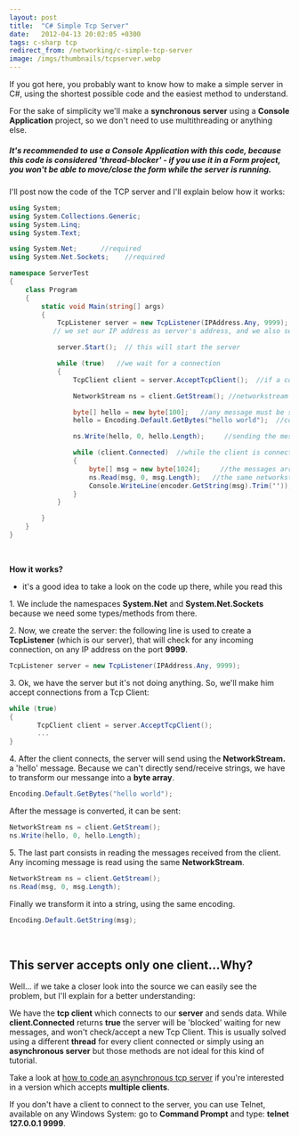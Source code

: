 ```yaml
---
layout: post
title:  "C# Simple Tcp Server"
date:   2012-04-13 20:02:05 +0300
tags: c-sharp tcp
redirect_from: /networking/c-simple-tcp-server
image: /imgs/thumbnails/tcpserver.webp
---
```


If you got here, you probably want to know how to make a simple server in C#, using the shortest possible code and the easiest method to understand.

For the sake of simplicity we'll make a **synchronous server** using a **Console Application** project, so we don't need to use multithreading or anything else.

##### It's recommended to use a Console Application with this code, because this code is considered 'thread-blocker' - if you use it in a Form project, you won't be able to move/close the form while the server is running.

I'll post now the code of the TCP server and I'll explain below how it works:

```csharp
using System;
using System.Collections.Generic;
using System.Linq;
using System.Text;

using System.Net;      //required
using System.Net.Sockets;    //required

namespace ServerTest
{
    class Program
    {
        static void Main(string[] args)
        {
            TcpListener server = new TcpListener(IPAddress.Any, 9999);  
           // we set our IP address as server's address, and we also set the port: 9999

            server.Start();  // this will start the server

            while (true)   //we wait for a connection
            {
                TcpClient client = server.AcceptTcpClient();  //if a connection exists, the server will accept it

                NetworkStream ns = client.GetStream(); //networkstream is used to send/receive messages

                byte[] hello = new byte[100];   //any message must be serialized (converted to byte array)
                hello = Encoding.Default.GetBytes("hello world");  //conversion string => byte array

                ns.Write(hello, 0, hello.Length);     //sending the message

                while (client.Connected)  //while the client is connected, we look for incoming messages
                {
                    byte[] msg = new byte[1024];     //the messages arrive as byte array
                    ns.Read(msg, 0, msg.Length);   //the same networkstream reads the message sent by the client
                    Console.WriteLine(encoder.GetString(msg).Trim('')); //now , we write the message as string
                }
            }

        }
    }
}
```

&nbsp;


**How it works?**  
* it's a good idea to take a look on the code up there, while you read this

1\. We include the namespaces **System.Net** and **System.Net.Sockets** because we need some types/methods from there.

2\. Now, we create the server: the following line is used to create a **TcpListener** (which is our server), that will check for any incoming connection, on any IP address on the port **9999**.

```csharp
TcpListener server = new TcpListener(IPAddress.Any, 9999);
```

3\. Ok, we have the server but it's not doing anything. So, we'll make him accept connections from a Tcp Client:

```csharp
while (true)
{
       TcpClient client = server.AcceptTcpClient();
       ...
}
```

4\. After the client connects, the server will send using the **NetworkStream.** a 'hello' message. Because we can't directly send/receive strings, we have to transform our messange into a **byte array**.

```csharp
Encoding.Default.GetBytes("hello world");
```

After the message is converted, it can be sent:

```csharp
NetworkStream ns = client.GetStream();
ns.Write(hello, 0, hello.Length);
```

5\. The last part consists in reading the messages received from the client.  
Any incoming message is read using the same **NetworkStream**.

```csharp
NetworkStream ns = client.GetStream();  
ns.Read(msg, 0, msg.Length);
```

Finally we transform it into a string, using the same encoding.

```csharp
Encoding.Default.GetString(msg);
```

&nbsp;
&nbsp;

## This server accepts only one client...Why?

Well... if we take a closer look into the source we can easily see the problem, but I'll explain for a better understanding:

We have the **tcp client** which connects to our **server** and sends data. While **client.Connected** returns **true** the server will be 'blocked' waiting for new messages, and won't check/accept a new Tcp Client. This is usually solved using a different **thread** for every client connected or simply using an **asynchronous server** but those methods are not ideal for this kind of tutorial. 

Take a look at [how to code an asynchronous tcp server](https://codingvision.net/networking/c-asynchronous-tcp-server) if you're interested in a version which accepts **multiple clients**.

If you don't have a client to connect to the server, you can use Telnet, available on any Windows System: go to **Command Prompt** and type: **telnet 127.0.0.1 9999**.
